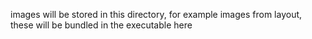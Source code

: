 images will be stored in this directory, for example images from layout, these will be bundled in the executable here
